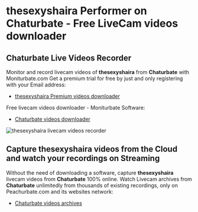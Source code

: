 # thesexyshaira Performer on Chaturbate - Free LiveCam videos downloader

## Chaturbate Live Videos Recorder

Monitor and record livecam videos of **thesexyshaira** from **Chaturbate** with Moniturbate.com
Get a premium trial for free by just and only registering with your Email address:
* [thesexyshaira Premium videos downloader](https://moniturbate.com/request-demo-licence-key.html)

Free livecam videos downloader - Moniturbate Software:
* [Chaturbate videos downloader](https://moniturbate.com/moniturbate-download-software.html)

![thesexyshaira livecam videos recorder](https://peachurnet.com/templates/moniturbate-software.png)


## Capture thesexyshaira videos from the Cloud and watch your recordings on Streaming

Without the need of downloading a software, capture **thesexyshaira** livecam videos from **Chaturbate** 100% online.
Watch Livecam archives from **Chaturbate** unlimitedly from thousands of existing recordings, only on Peachurbate.com and its websites network:
* [Chaturbate videos archives](https://peachurnet.com/)
